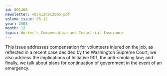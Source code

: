 ```yaml
---
id: 001468
newsletter: v05n12dec2005.pdf
volume_issue: 05-12
year: 2005
month: 12
topic: Worker's Compensation and Industrial Insurance
---
```


This issue addresses compensation for volunteers injured on the job, as reflected  in a recent case decided by the Washington Supreme Court; we also address the implications of Initiative 901, the anti-smoking law; and finally, we talk about plans for continuation of government in the event of an emergency.